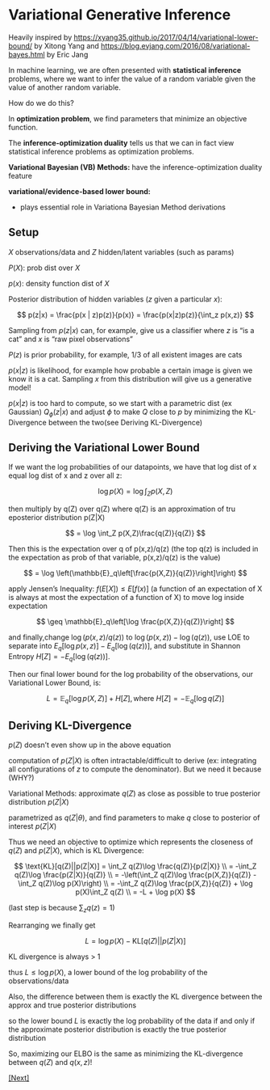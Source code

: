 # Variational Generative Inference  

Heavily inspired by https://xyang35.github.io/2017/04/14/variational-lower-bound/ by Xitong Yang
and https://blog.evjang.com/2016/08/variational-bayes.html by Eric Jang

In machine learning, we are often presented with **statistical inference** problems, where we want to infer the value of a random variable given the value of another random variable.

How do we do this?

In **optimization problem**, we find parameters that minimize an objective function.

The **inference-optimization duality** tells us that we can in fact view statistical inference problems as optimization problems. 

**Variational Bayesian (VB) Methods:** have the inference-optimization duality feature

**variational/evidence-based lower bound:** 

- plays essential role in Variationa Bayesian Method derivations

## Setup

$X$ observations/data and $Z$ hidden/latent variables (such as params)

$P(X)$: prob dist over $X$ 

$p(x)$: density function dist of $X$

Posterior distribution of hidden variables ($z$ given a particular $x$): 

$$
p(z|x) = \frac{p(x | z)p(z)}{p(x)} = \frac{p(x|z)p(z)}{\int_z p(x,z)}
$$

Sampling from $p(z|x)$ can, for example, give us a classifier where $z$ is “is a cat” and $x$ is “raw pixel observations”

$P(z)$ is prior probability, for example, 1/3 of all existent images are cats

$p(x|z)$ is likelihood, for example how probable a certain image is given we know it is a cat. Sampling $x$ from this distribution will give us a generative model!

$p(x|z)$ is too hard to compute, so we start with a parametric dist (ex Gaussian) $Q_\phi(z|x)$ and adjust $\phi$ to make $Q$ close to $p$  by minimizing the KL-Divergence between the two(see Deriving KL-Divergence)

## Deriving the Variational Lower Bound

If we want the log probabilities of our datapoints, we have that log dist of x equal log dist of x and z over all z:

$$
\log p(X) = \log \int_Z p(X,Z) 
$$

then multiply by q(Z) over q(Z) where q(Z) is an approximation of tru eposterior distribution p(Z|X)

$$
= \log \int_Z p(X,Z)\frac{q(Z)}{q(Z)} 
$$

Then this is the expectation over q of p(x,z)/q(z) (the top q(z) is included in the expectation as prob of that variable, p(x,z)/q(z) is the value)

$$
= \log \left(\mathbb{E}_q\left[\frac{p(X,Z)}{q(Z)}\right]\right) 
$$

apply Jensen’s Inequality: $f(E[X]) \leq E[f(x)]$ (a function of an expectation of X is always at most the expectation of a function of X) to move log inside expectation

$$
\geq \mathbb{E}_q\left[\log \frac{p(X,Z)}{q(Z)}\right] 
$$

and finally,change $\log(p(x,z)/q(z))$ to $\log(p(x,z)) - \log(q(z))$, use LOE to separate into $E_q[\log p(x,z)] - E_q[\log(q(z))]$, and substitute in Shannon Entropy $H[Z] = -E_q[\log(q(z))]$.

Then our final lower bound for the log probability of the observations, our Variational Lower Bound, is:

$$
L = \mathbb{E}_q[\log p(X,Z)] + H[Z], \text{where } H[Z] = -\mathbb{E}_q[\log q(Z)]
$$


## Deriving KL-Divergence

$p(Z)$ doesn’t even show up in the above equation

computation of $p(Z|X)$ is often intractable/difficult to derive (ex: integrating all configurations of $z$ to compute the denominator). But we need it because (WHY?)

Variational Methods: approximate $q(Z)$ as close as possible to true posterior distribution $p(Z|X)$

parametrized as $q(Z|\theta)$, and find parameters to make $q$ close to posterior of interest $p(Z|X)$

Thus we need an objective to optimize which represents the closeness of $q(Z)$ and $p(Z|X)$, which is KL Divergence:

$$
\text{KL}[q(Z)||p(Z|X)] = \int_Z q(Z)\log \frac{q(Z)}{p(Z|X)} \\
= -\int_Z q(Z)\log \frac{p(Z|X)}{q(Z)} \\
= -\left(\int_Z q(Z)\log \frac{p(X,Z)}{q(Z)} - \int_Z q(Z)\log p(X)\right) \\
= -\int_Z q(Z)\log \frac{p(X,Z)}{q(Z)} + \log p(X)\int_Z q(Z) \\
= -L + \log p(X)
$$

(last step is because $\sum_z q(z) = 1$)

Rearranging we finally get 

$$
L = \log p(X) - \text{KL}[q(Z)||p(Z|X)]
$$

KL divergence is always > 1

thus $L \leq \log p(X)$, a lower bound of the log probability of the observations/data

Also, the difference between them is exactly the KL divergence between the approx and true posterior distributions

so the lower bound $L$ is exactly the log probability of the data if and only if the approximate posterior distribution is exactly the true posterior distribution

So, maximizing our ELBO is the same as minimizing the KL-divergence between $q(Z)$ and $q(x,z)!$


[[Next]](../0.2:%20Denoising%20Diffusion%20Probabilistic%20Models/DDPMs.md)